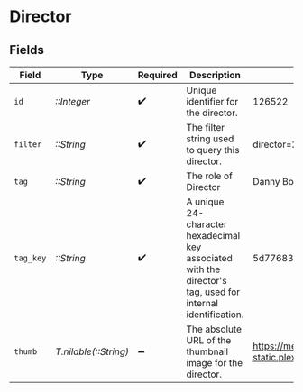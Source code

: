 # Director


## Fields

| Field                                                                                                       | Type                                                                                                        | Required                                                                                                    | Description                                                                                                 | Example                                                                                                     |
| ----------------------------------------------------------------------------------------------------------- | ----------------------------------------------------------------------------------------------------------- | ----------------------------------------------------------------------------------------------------------- | ----------------------------------------------------------------------------------------------------------- | ----------------------------------------------------------------------------------------------------------- |
| `id`                                                                                                        | *::Integer*                                                                                                 | :heavy_check_mark:                                                                                          | Unique identifier for the director.                                                                         | 126522                                                                                                      |
| `filter`                                                                                                    | *::String*                                                                                                  | :heavy_check_mark:                                                                                          | The filter string used to query this director.                                                              | director=235876                                                                                             |
| `tag`                                                                                                       | *::String*                                                                                                  | :heavy_check_mark:                                                                                          | The role of Director                                                                                        | Danny Boyle                                                                                                 |
| `tag_key`                                                                                                   | *::String*                                                                                                  | :heavy_check_mark:                                                                                          | A unique 24-character hexadecimal key associated with the director's tag, used for internal identification. | 5d776831151a60001f24d031                                                                                    |
| `thumb`                                                                                                     | *T.nilable(::String)*                                                                                       | :heavy_minus_sign:                                                                                          | The absolute URL of the thumbnail image for the director.                                                   | https://metadata-static.plex.tv/8/people/8d65fa96804802e08f2de09fe014408e.jpg                               |